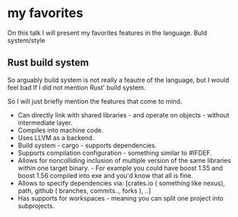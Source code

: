 # my favorites
On this talk I will present my favorites features in the language.
Buld system/style

## Rust build system

So arguably build system is not really a feautre of the language, but I would feel bad If I did not mention Rust' build system.

So I will just briefly mention the features that come to mind.
* Can directly link with shared libraries - and operate on objects - without intermediate layer.
* Compiles into machine code.
* Uses LLVM as a backend.
* Build system - cargo - supports dependencies.
* Supports compilation configuration - something similar to #IFDEF.
* Allows for noncolliding inclusion of multiple version of the same libraries within one target binary. - For example you could have boost 1.55 and boost 1.56 compiled into exe and you'd know that all is fine.
* Allows to specify dependencies via: [crates.io ( something like nexus), path, github ( branches, commits.., forks ), ..]
* Has supports for workspaces - meaning you can split one project into subprojects.